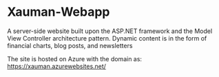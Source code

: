 # Xauman-Webapp
A server-side website built upon the ASP.NET framework and the Model View Controller architecture pattern. Dynamic content is in the form of financial charts, blog posts, and newsletters

The site is hosted on Azure with the domain as: 
https://xauman.azurewebsites.net/
